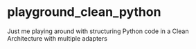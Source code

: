 # playground_clean_python
Just me playing around with structuring Python code in a Clean Architecture with multiple adapters
